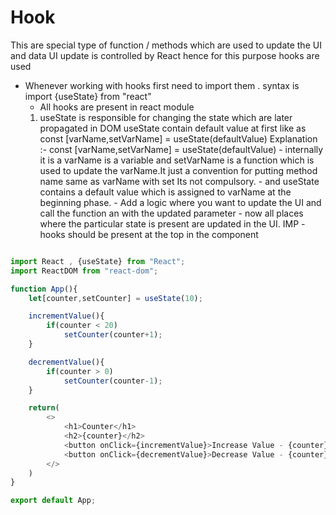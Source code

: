 #   Hook
This are special type of function / methods which are used to update the UI and data
UI update  is controlled by React hence for this purpose hooks are used

-   Whenever working with hooks first need to import them . syntax is
    import {useState} from "react"
    *   All hooks are present in react module
    1)  useState is responsible for changing the state which are later propagated in DOM
        useState contain default value at first like as const [varName,setVarName] = useState(defaultValue)
        Explanation :- const [varName,setVarName] = useState(defaultValue)
                        -   internally it is a varName is a variable and setVarName is a function which is used to update the varName.It just a convention for putting method name same as varName with set Its not compulsory.
                        -   and useState contains a default value which is assigned to varName at the beginning phase.
                        -   Add a logic where you want to update the UI and call the function an with the updated parameter 
                        -   now all places where the particular state is present are updated in the  UI.
                        IMP - hooks should be present at the top in the component 

```JavaScript  

import React , {useState} from "React";
import ReactDOM from "react-dom";

function App(){
    let[counter,setCounter] = useState(10);

    incrementValue(){
        if(counter < 20)
            setCounter(counter+1);
    }

    decrementValue(){
        if(counter > 0)
            setCounter(counter-1);
    }

    return(
        <>
            <h1>Counter</h1>
            <h2>{counter}</h2>
            <button onClick={incrementValue}>Increase Value - {counter}</button>
            <button onClick={decrementValue}>Decrease Value - {counter}</button>
        </>
    )
}

export default App;
```

